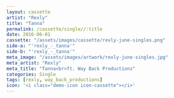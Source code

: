 ```yaml
---
layout: cassette
artist: "Rexly"
title: "Tanna"
permalink: /cassette/single//:title
date: 2016-06-01
cassette: "/assets/images/cassette/rexly-june-singles.png"
side-a: "'rexly_-_tanna'"
side-b: "'rexly_-_tanna'"
meta_image: "/assets/images/artwork/rexly-june-singles.jpg"
meta_artist: "Rexly"
meta_title: "Tanna<br>ft. Way Back Productions"
categories: Single
tags: [rexly, way_back_productions]
icon: '<i class="demo-icon icon-cassette"></i>'
---
```

